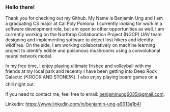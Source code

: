 ### Hello there! 

Thank you for checking out my Github. My Name is Benjamin Ung and I am a graduating CS major at Cal Poly Pomona. I currently looking for work in a software development role, but am open to other opportunities as well. I am currently working on the Northrop Collaboration Project (NGCP) UAV team designing and implementing software to detect lost hikers and identify wildfires. On the side, I am working collaboratively on  machine learning project to identify edible and poisonous mushrooms using a convolutional neural network model. 

In my free time, I enjoy playing ultimate frisbee and volleyball with my friends at my local park and recently I have been getting into Deep Rock Galactic (⛏ROCK AND STONE!⛏). I also enjoy playing board games on a chill night out.

If you need to contact me, feel free to email: benjaminung6035@gmail.com.

Linkedin: https://www.linkedin.com/in/benjamin-ung-a9013a1b4/


<!--
**Benjamin-Ung/Benjamin-Ung** is a ✨ _special_ ✨ repository because its `README.md` (this file) appears on your GitHub profile.

Here are some ideas to get you started:

- 🔭 I’m currently working on ...
- 🌱 I’m currently learning ...
- 👯 I’m looking to collaborate on ...
- 🤔 I’m looking for help with ...
- 💬 Ask me about ...
- 📫 How to reach me: ...
- 😄 Pronouns: ...
- ⚡ Fun fact: ...
-->
